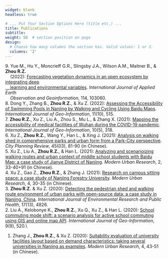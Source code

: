 ```yaml
---
widget: blank
headless: true

# ... Put Your Section Options Here (title etc.) ...
title: Publications
subtitle:
weight: 50  # section position on page
design:
  # Choose how many columns the section has. Valid values: 1 or 2.
  columns: '2'
---
```

9\. Yue M., Hu Y., Moncrieff G.R., Slingsby J.A., Wilson A.M., Maitner B., & **Zhou R.Z.** <br> &nbsp;&nbsp;&nbsp;&nbsp;(2022): [Forecasting vegetation dynamics in an open ecosystem by integrating deep <br> &nbsp;&nbsp;&nbsp;&nbsp;learning and environmental variables](https://ryan-zhenqi-zhou.github.io/1-s2.0-S1569843222002485-main.pdf). *International Journal of Applied Earth <br> &nbsp;&nbsp;&nbsp;&nbsp;Observation and Geoinformation*, 114, 103060.\
8. Dong Y., Zhang B., **Zhou R.Z.**, & Xu Z. (2022): [Assessing the Accessibility of Swimming Pools in Nanjing by Walking and Cycling Using Baidu Maps](https://ryan-zhenqi-zhou.github.io/ijgi-11-00515.pdf). *International Journal of Geo-Information*, 11(10), 515.\
7. **Zhou R.Z.**, Xu Z., Liu A., Zhou S., Mu L., & Zhang X. (2021): [Mapping the accessibility of medical facilities of Wuhan during the COVID-19 pandemic](https://ryan-zhenqi-zhou.github.io/ijgi-10-00318.pdf). *International Journal of Geo-Information*, 10(5), 318.\
6. Xu Z., **Zhou R.Z.**, Wang Y., Han L., & Xing J. (2021): [Analysis on walking shed in comprehensive parks and urban form from a Park-City perspective](https://ryan-zhenqi-zhou.github.io/cpr-1002-1329.pdf). *City Planning Review*, 45(03), 81-90 (in Chinese).\
5. Xu Z., Liu A., **Zhou R.Z.**, & Han L. (2021): [Analyzing and scenarioizing walking routes and urban context of middle school students with Baidu Map: a case study of Jianye District of Nanjing](https://ryan-zhenqi-zhou.github.io/tx-0033-08.pdf). *Modern Urban Research*, 2, 33-40+91 (in Chinese).\
4. Xu Z., Gao Z., **Zhou R.Z.**, & Zhang J. (2021): [Research on campus sitting space: a case study of Nanjing Forestry University](https://ryan-zhenqi-zhou.github.io/zx-0030-06.pdf). *Modern Urban Research*, 4, 30-35 (in Chinese).\
3. **Zhou R.Z.** & Xu Z. (2020): [Detecting the pedestrian shed and walking route environment of urban parks with open-source data: a case study in Nanjing, China](https://ryan-zhenqi-zhou.github.io/ijerph-17-04826-v2.pdf). *International Journal of Environmental Research and Public Health*, 17(13), 4826.\
2. Liu A., Kelobonye K., **Zhou R.Z.**, Xu Q., Xu Z., & Han L. (2020): [School commuting mode shift: a scenario analysis for active school commuting using GIS and online map API](https://ryan-zhenqi-zhou.github.io/ijgi-09-00520.pdf). *International Journal of Geo-Information*, 9(9), 520.\
1. Zhang J., **Zhou R.Z.**, & Xu Z. (2020): [Suitability evaluation of university facilities layout based on demand characteristics: taking several universities in Nanjing as examples](https://ryan-zhenqi-zhou.github.io/ss-0043-09.pdf). *Modern Urban Research*, 4, 43-51 (in Chinese).

